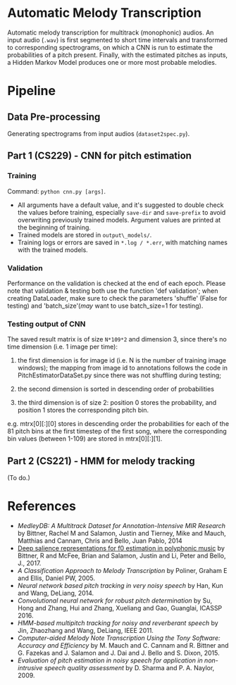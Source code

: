 # Automatic Melody Transcription
Automatic melody transcription for multitrack (monophonic) audios. An input audio (`.wav`) is first segmented to short time intervals and transformed to corresponding spectrograms, on which a CNN is run to estimate the probabilities of a pitch present. Finally, with the estimated pitches as inputs, a Hidden Markov Model produces one or more most probable melodies.

# Pipeline

## Data Pre-processing
Generating spectrograms from input audios (`dataset2spec.py`).

## Part 1 (CS229) - CNN for pitch estimation

### Training
Command: `python cnn.py [args]`.
* All arguments have a default value, and it's suggested to double check the values before training, especially `save-dir` and `save-prefix` to avoid overwriting previously trained models. Argument values are printed at the beginning of training.
* Trained models are stored in `output\_models/`.
* Training logs or errors are saved in `*.log / *.err`, with matching names with the trained models.

### Validation
Performance on the validation is checked at the end of each epoch. Please note that validation & testing both use the function 'def validation'; when creating DataLoader, make sure to check the parameters 'shuffle' (False for testing) and 'batch\_size'(*may* want to use batch\_size=1 for testing).

### Testing output of CNN

The saved result matrix is of size `N*109*2` and dimension 3, since there's no time dimension (i.e. 1 image per time):

1. the first dimension is for image id (i.e. N is the number of training image windows); the mapping from image id to annotations follows the code in PitchEstimatorDataSet.py since there was not shuffling during testing;

2. the second dimension is sorted in descending order of probabilities

3. the third dimension is of size 2: position 0 stores the probability, and position 1 stores the corresponding pitch bin.

e.g. mtrx\[0\]\[:\]\[0\] stores in descending order the probabilities for each of the 81 pitch bins at the first timestep of the first song, where the corresponding bin values (between 1-109) are stored in mtrx\[0\]\[:\]\[1\].


## Part 2 (CS221) - HMM for melody tracking
(To do.)

# References
* *MedleyDB: A Multitrack Dataset for Annotation-Intensive MIR Research* by Bittner, Rachel M and Salamon, Justin and Tierney, Mike and Mauch, Matthias and Cannam, Chris and Bello, Juan Pablo, 2014
* [Deep salience representations for f0 estimation in polyphonic music](http://www.justinsalamon.com/uploads/4/3/9/4/4394963/bittner_deepsalience_ismir_2017.pdf) by Bittner, R and McFee, Brian and Salamon, Justin and Li, Peter and Bello, J., 2017.
* *A Classification Approach to Melody Transcription* by Poliner, Graham E and Ellis, Daniel PW, 2005.
* *Neural network based pitch tracking in very noisy speech* by Han, Kun and Wang, DeLiang, 2014.
* *Convolutional neural network for robust pitch determination* by Su, Hong and Zhang, Hui and Zhang, Xueliang and Gao, Guanglai, ICASSP 2016.
* *HMM-based multipitch tracking for noisy and reverberant speech* by Jin, Zhaozhang and Wang, DeLiang, IEEE 2011.
* *Computer-aided Melody Note Transcription Using the Tony Software: Accuracy and Efficiency* by M. Mauch and C. Cannam and R. Bittner and G. Fazekas and J. Salamon and J. Dai and J. Bello and S. Dixon, 2015.
* *Evaluation of pitch estimation in noisy speech for application in non-intrusive speech quality assessment* by D. Sharma and P. A. Naylor, 2009.
